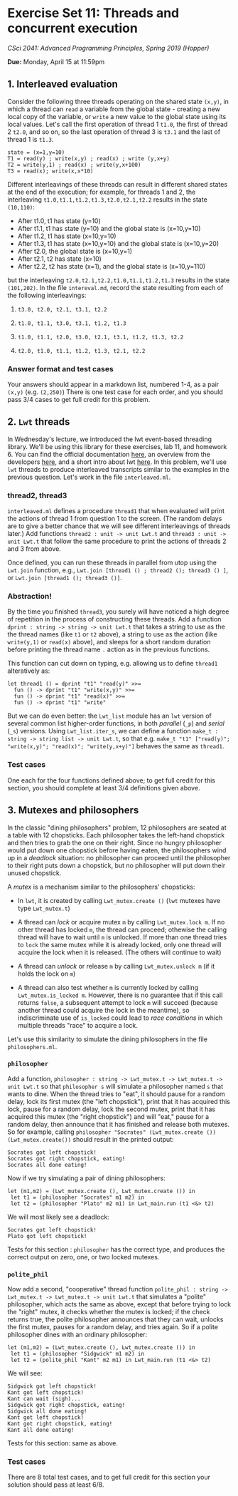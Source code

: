 # Exercise Set 11: Threads and concurrent execution

*CSci 2041: Advanced Programming Principles, Spring 2019 (Hopper)*

**Due:** Monday, April 15 at 11:59pm

## 1.  Interleaved evaluation

Consider the following three threads operating on the shared state `(x,y)`, in
which a thread can `read` a variable from the global state - creating a new local 
copy of the variable, or `write` a new
value to the global state using its local values. Let's call the first operation of
thread 1 `t1.0`, the first of thread 2 `t2.0`, and so on, so the last operation
of thread 3 is `t3.1` and the last of thread 1 is `t1.3`.   

```
state = (x=1,y=10)
T1 = read(y) ; write(x,y) ; read(x) ; write (y,x+y)
T2 = write(y,1) ; read(x) ; write(y,x+100)
T3 = read(x); write(x,x*10)
```

Different interleavings of these threads can result in different shared states
at the end of the execution; for example, for threads 1 and 2, the interleaving
`t1.0,t1.1,t1.2,t1.3,t2.0,t2.1,t2.2` results in the state `(10,110)`:

- After t1.0, t1 has state (y=10)
- After t1.1, t1 has state (y=10) and the global state is (x=10,y=10)
- After t1.2, t1 has state (x=10,y=10)
- After t1.3, t1 has state (x=10,y=10) and the global state is (x=10,y=20)
- After t2.0, the global state is (x=10,y=1)
- After t2.1, t2 has state (x=10)
- After t2.2, t2 has state (x=1), and the global state is (x=10,y=110)

but the interleaving `t2.0,t2.1,t2.2,t1.0,t1.1,t1.2,t1.3` results in the state
`(101,202)`.  In the file `intereval.md`, record the state resulting from each of
the following interleavings:

1. `t3.0, t2.0, t2.1, t3.1, t2.2`

2. `t1.0, t1.1, t3.0, t3.1, t1.2, t1.3`

3. `t1.0, t1.1, t2.0, t3.0, t2.1, t3.1, t1.2, t1.3, t2.2`

4. `t2.0, t1.0, t1.1, t1.2, t1.3, t2.1, t2.2`

### Answer format and test cases

Your answers should appear in a markdown list, numbered 1-4, as a pair `(x,y)` (e.g. `(2,250)`)
There is one test case for each order, and you should pass 3/4 cases to get full credit for this problem.

## 2.  `Lwt` threads

In Wednesday's lecture, we introduced the lwt event-based threading library.  We'll be using this library for these exercises, lab 11, and homework 6.  You can find the official documentation [here](https://ocsigen.org/lwt/3.3.0/api/Lwt), an overview from the developers [here](https://ocsigen.org/lwt/3.3.0/manual/manual), and a short intro about lwt [here](lwt_intro.md).  In this problem, we'll use `lwt` threads to produce interleaved
transcripts similar to the examples in the previous question.  Let's work in the file `interleaved.ml`.

### thread2, thread3

`interleaved.ml` defines a procedure `thread1` that when evaluated will print the actions of thread 1 from question 1 to the screen.  (The random delays are to give a better chance that we will see different interleavings of threads later.)  Add functions `thread2 : unit -> unit Lwt.t` and `thread3 : unit -> unit Lwt.t` that follow the same procedure to print the actions of threads 2 and 3 from above.

Once defined, you can run these threads in parallel from utop using the `Lwt.join` function, e.g., `Lwt.join [thread1 () ; thread2 (); thread3 () ]`, or `Lwt.join [thread1 (); thread3 ()]`.  

### Abstraction!

By the time you finished `thread3`, you surely will have noticed a
high degree of repetition in the process of constructing these threads.  Add a function `dprint : string -> string -> unit Lwt.t` that takes a string to use as the the thread names (like `t1` or `t2` above), a string to use as the action (like `write(y,1)` or `read(x)` above), and sleeps for a short random duration before printing the thread name `.` action as in the previous functions.  

This function can cut down on typing, e.g. allowing us to define `thread1` alteratively as:

```
let thread1 () = dprint "t1" "read(y)" >>=
  fun () -> dprint "t1" "write(x,y)" >>=
  fun () -> dprint "t1" "read(x)" >>=
  fun () -> dprint "t1" "write"
```

But we can do even better: the `Lwt_list` module has an `lwt` version of several common list higher-order functions, in both *parallel* (`_p`) and *serial* (`_s`) versions.  Using `Lwt_list.iter_s`, we can define a function `make_t : string -> string list -> unit Lwt.t`, so that e.g. `make_t "t1" ["read(y)"; "write(x,y)"; "read(x)"; "write(y,x+y)"]` behaves the same as `thread1`.

### Test cases

One each for the four functions defined above; to get full credit for this section, you should complete at least 3/4 definitions given above.

## 3.  Mutexes and philosophers

In the classic "dining philosophers" problem, 12 philosophers are seated at a table with 12 chopsticks.  Each philosopher takes the left-hand chopstick and then tries to grab the one on their right.  Since no hungry philosopher would put down one chopstick before having eaten, the philosophers wind up in a *deadlock* situation: no philosopher can proceed until the philosopher to their right puts down a chopstick, but no philosopher will put down their unused chopstick.  

A _mutex_ is a mechanism similar to the philosophers' chopsticks:  

+ In `lwt`, it is created by calling `Lwt_mutex.create ()` (`lwt` mutexes have type `Lwt_mutex.t`)

+ A thread can _lock_ or acquire mutex `m` by calling `Lwt_mutex.lock m`.  If no other thread has locked `m`, the thread can proceed; othewise the calling thread will have to wait until `m` is unlocked. If more than one thread tries to `lock` the same mutex while it is already locked, only one thread will acquire the lock when it is released. (The others will continue to wait)

+ A thread can _unlock_  or release `m` by calling `Lwt_mutex.unlock m` (if it holds the lock on `m`)

+ A thread can also test whether `m` is currently locked by calling `Lwt_mutex.is_locked m`.  However, there is no guarantee that if this call returns `false`, a subsequent attempt to lock `m` will succeed (because another thread could acquire the lock in the meantime), so indiscriminate use of `is_locked` could lead to *race conditions* in which multiple threads "race" to acquire a lock.  

Let's use this similarity to simulate the dining philosophers in the file `philosophers.ml`.  

### `philosopher`

Add a function, `philosopher : string -> Lwt_mutex.t -> Lwt_mutex.t -> unit Lwt.t` so that `philosopher s` will simulate a philosopher named `s` that wants to dine.  When the thread tries to "eat", it should pause for a random delay, lock its first mutex (the "left chopstick"), print that it has acquired this lock, pause for a random delay, lock the second mutex, print that it has acquired this mutex (the "right chopstick") and will "eat," pause for a random delay, then announce that it has finished and release both mutexes.
So for example, calling `philosopher "Socrates" (Lwt_mutex.create ()) (Lwt_mutex.create())` should result in the printed output:

```
Socrates got left chopstick!
Socrates got right chopstick, eating!
Socrates all done eating!                                    
```

Now if we try simulating a pair of dining philosophers:

```
let (m1,m2) = (Lwt_mutex.create (), Lwt_mutex.create ()) in
 let t1 = (philosopher "Socrates" m1 m2) in
 let t2 = (philosopher "Plato" m2 m1) in Lwt_main.run (t1 <&> t2)
```

We will most likely see a deadlock:

```
Socrates got left chopstick!
Plato got left chopstick!
```

Tests for this section : `philosopher` has the correct type, and produces the correct output on zero, one, or two locked mutexes.

### `polite_phil`

Now add a second, "cooperative" thread function `polite_phil : string -> Lwt_mutex.t -> Lwt_mutex.t -> unit Lwt.t` that simulates a "polite" philosopher, which acts the same as above, except that before trying to lock the "right" mutex, it checks whether the mutex is locked; if the check returns true, the polite philosopher announces that they can wait, unlocks the first mutex, pauses for a random delay, and tries again.  So if a polite philosopher dines with an ordinary philosopher:
```
let (m1,m2) = (Lwt_mutex.create (), Lwt_mutex.create ()) in
 let t1 = (philosopher "Sidgwick" m1 m2) in
 let t2 = (polite_phil "Kant" m2 m1) in Lwt_main.run (t1 <&> t2)
```
We will see:
```
Sidgwick got left chopstick!
Kant got left chopstick!
Kant can wait (sigh)...
Sidgwick got right chopstick, eating!
Sidgwick all done eating!
Kant got left chopstick!
Kant got right chopstick, eating!
Kant all done eating!
```

Tests for this section: same as above.

### Test cases

There are 8 total test cases, and to get full credit for this section your solution should pass at least 6/8.
